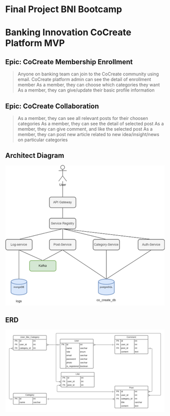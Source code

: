 # Final Project BNI Bootcamp

# Banking Innovation CoCreate Platform MVP

## Epic: CoCreate Membership Enrollment

> Anyone on banking team can join to the CoCreate community using email.
> CoCreate platform admin can see the detail of enrollment member
> As a member, they can choose which categories they want
> As a member, they can give/update their basic profile information

## Epic: CoCreate Collaboration

> As a member, they can see all relevant posts for their choosen categories
> As a member, they can see the detail of selected post
> As a member, they can give comment, and like the selected post
> As a member, they can post new article related to new idea/insight/news on particular categories

## Architect Diagram

![screenshot](Diagrams/Diagram.png)

## ERD

![screenshot](Diagrams/ERD.png)
